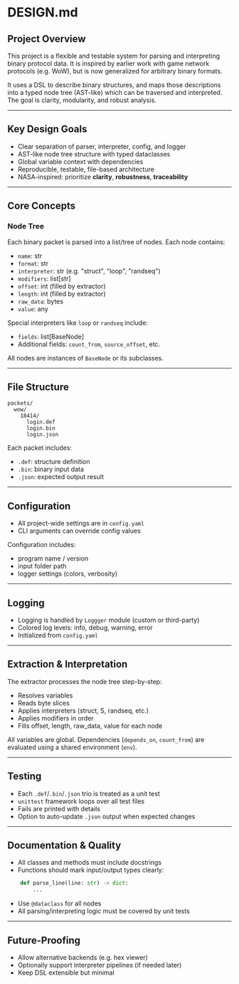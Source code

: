 # DESIGN.md

## Project Overview
This project is a flexible and testable system for parsing and interpreting binary protocol data. It is inspired by earlier work with game network protocols (e.g. WoW), but is now generalized for arbitrary binary formats.

It uses a DSL to describe binary structures, and maps those descriptions into a typed node tree (AST-like) which can be traversed and interpreted. The goal is clarity, modularity, and robust analysis.

---

## Key Design Goals
- Clear separation of parser, interpreter, config, and logger
- AST-like node tree structure with typed dataclasses
- Global variable context with dependencies
- Reproducible, testable, file-based architecture
- NASA-inspired: prioritize **clarity**, **robustness**, **traceability**

---

## Core Concepts

### Node Tree
Each binary packet is parsed into a list/tree of nodes.
Each node contains:
- `name`: str
- `format`: str
- `interpreter`: str (e.g. "struct", "loop", "randseq")
- `modifiers`: list[str]
- `offset`: int (filled by extractor)
- `length`: int (filled by extractor)
- `raw_data`: bytes
- `value`: any

Special interpreters like `loop` or `randseq` include:
- `fields`: list[BaseNode]
- Additional fields: `count_from`, `source_offset`, etc.

All nodes are instances of `BaseNode` or its subclasses.

---

## File Structure
```
packets/
  wow/
    18414/
      login.def
      login.bin
      login.json
```

Each packet includes:
- `.def`: structure definition
- `.bin`: binary input data
- `.json`: expected output result

---

## Configuration
- All project-wide settings are in `config.yaml`
- CLI arguments can override config values

Configuration includes:
- program name / version
- input folder path
- logger settings (colors, verbosity)

---

## Logging
- Logging is handled by `Loggger` module (custom or third-party)
- Colored log levels: info, debug, warning, error
- Initialized from `config.yaml`

---

## Extraction & Interpretation
The extractor processes the node tree step-by-step:
- Resolves variables
- Reads byte slices
- Applies interpreters (struct, S, randseq, etc.)
- Applies modifiers in order
- Fills offset, length, raw_data, value for each node

All variables are global. Dependencies (`depends_on`, `count_from`) are evaluated using a shared environment (`env`).

---

## Testing
- Each `.def`/`.bin`/`.json` trio is treated as a unit test
- `unittest` framework loops over all test files
- Fails are printed with details
- Option to auto-update `.json` output when expected changes

---

## Documentation & Quality
- All classes and methods must include docstrings
- Functions should mark input/output types clearly:
```python
    def parse_line(line: str) -> dict:
        ...
```
- Use `@dataclass` for all nodes
- All parsing/interpreting logic must be covered by unit tests

---

## Future-Proofing
- Allow alternative backends (e.g. hex viewer)
- Optionally support interpreter pipelines (if needed later)
- Keep DSL extensible but minimal
